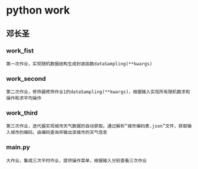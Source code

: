 # python work
## 邓长圣

### work_fist
    第一次作业，实现随机数据结构生成封装函数dataSampling(**kwargs)

### work_second
    第二次作业，修饰器修饰作业1的dataSampling(**kwargs)，根据输入实现所有随机数求和操作和求平均操作

### work_third
    第三次作业，迭代器实现城市天气数据的自动获取。通过解析“城市编码表.json”文件，获取输入城市的编码，由编码查询并输出该城市的天气信息

### main.py
    大作业，集成三次平时作业，提供操作菜单，根据输入分别查看三次作业